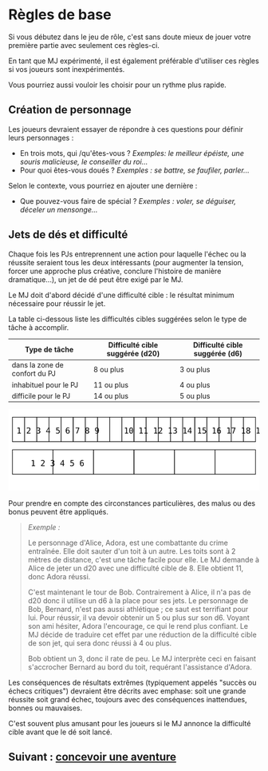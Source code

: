 # Règles de base

Si vous débutez dans le jeu de rôle, c'est sans doute mieux de jouer votre première partie avec seulement ces règles-ci.

En tant que MJ expérimenté, il est également préférable d'utiliser ces règles si vos joueurs sont inexpérimentés.

Vous pourriez aussi vouloir les choisir pour un rythme plus rapide.

## Création de personnage

Les joueurs devraient essayer de répondre à ces questions pour définir leurs personnages :
- En trois mots, qui /qu'êtes-vous ? *Exemples: le meilleur épéiste, une souris malicieuse, le conseiller du roi...*
- Pour quoi êtes-vous doués ? *Exemples : se battre, se faufiler, parler...*

Selon le contexte, vous pourriez en ajouter une dernière :
- Que pouvez-vous faire de spécial ? *Exemples : voler, se déguiser, déceler un mensonge...*

## Jets de dés et difficulté

Chaque fois les PJs entreprennent une action pour laquelle l'échec ou la réussite seraient tous les deux intéressants (pour augmenter la tension, forcer une approche plus créative, conclure l'histoire de manière dramatique...), un jet de dé peut être exigé par le MJ.

Le MJ doit d'abord décidé d'une difficulté cible : le résultat minimum nécessaire pour réussir le jet.

La table ci-dessous liste les difficultés cibles suggérées selon le type de tâche à accomplir.

| Type de tâche                 | Difficulté cible suggérée (d20) | Difficulté cible suggérée (d6) |
| ----------------------------- | ------------------------------- | ------------------------------ |
| dans la zone de confort du PJ | 8 ou plus                       | 3 ou plus                      |
| inhabituel pour le PJ         | 11 ou plus                      | 4 ou plus                      |
| difficile pour le PJ          | 14 ou plus                      | 5 ou plus                      |

![Table comparant les valeurs des faces de d20 et d6](../../images/dice_faces.svg)


Pour prendre en compte des circonstances particulières, des malus ou des bonus peuvent être appliqués.

> _Exemple :_
>
> Le personnage d'Alice, Adora, est une combattante du crime entraînée. Elle doit sauter d'un toit à un autre.
> Les toits sont à 2 mètres de distance, c'est une tâche facile pour elle.
> Le MJ demande à Alice de jeter un d20 avec une difficulté cible de 8.
> Elle obtient 11, donc Adora réussi.
>
> C'est maintenant le tour de Bob. Contrairement à Alice, il n'a pas de d20 donc il utilise un d6 à la place pour ses jets.
> Le personnage de Bob, Bernard, n'est pas aussi athlétique ; ce saut est terrifiant pour lui.
> Pour réussir, il va devoir obtenir un 5 ou plus sur son d6.
> Voyant son ami hésiter, Adora l'encourage, ce qui le rend plus confiant. Le MJ décide de traduire cet effet par une réduction de la difficulté cible de son jet, qui sera donc réussi à 4 ou plus.
>
> Bob obtient un 3, donc il rate de peu. Le MJ interprète ceci en faisant s'accrocher Bernard au bord du toit, requérant l'assistance d'Adora.

Les conséquences de résultats extrêmes (typiquement appelés "succès ou échecs critiques") devraient être décrits avec emphase: soit une grande réussite soit grand échec, toujours avec des conséquences inattendues, bonnes ou mauvaises.

C'est souvent plus amusant pour les joueurs si le MJ annonce la difficulté cible avant que le dé soit lancé.

## Suivant : [concevoir une aventure](/chapters/03-adventure/french.md)
